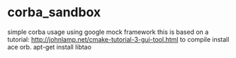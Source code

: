 corba_sandbox
=============

simple corba usage using google mock framework
this is based on a tutorial:
http://johnlamp.net/cmake-tutorial-3-gui-tool.html
to compile install ace orb.
apt-get install libtao
